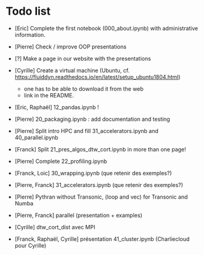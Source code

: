 # Todo list

- [Eric] Complete the first notebook (000_about.ipynb) with administrative information.

- [Pierre] Check / improve OOP presentations

- [?] Make a page in our website with the presentations

- [Cyrille] Create a virtual machine (Ubuntu, cf.
  https://fluiddyn.readthedocs.io/en/latest/setup_ubuntu1804.html)

  + one has to be able to download it from the web
  + link in the README.

- [Eric, Raphaël] 12_pandas.ipynb !

- [Pierre] 20_packaging.ipynb : add documentation and testing

- [Pierre] Split intro HPC and fill 31_accelerators.ipynb and 40_parallel.ipynb

- [Franck] Split 21_pres_algos_dtw_cort.ipynb in more than one page!

- [Pierre] Complete 22_profiling.ipynb

- [Franck, Loic] 30_wrapping.ipynb (que retenir des exemples?)

- [Pierre, Franck] 31_accelerators.ipynb (que retenir des exemples?)

- [Pierre] Pythran without Transonic, (loop and vec) for Transonic and Numba

- [Pierre, Franck] parallel (presentation + examples)

- [Cyrille] dtw_cort_dist avec MPI

- [Franck, Raphaël, Cyrille] présentation 41_cluster.ipynb (Charliecloud pour
  Cyrille)
